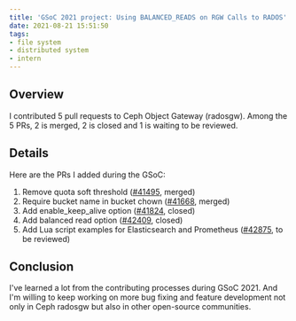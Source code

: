 ```yaml
---
title: 'GSoC 2021 project: Using BALANCED_READS on RGW Calls to RADOS'
date: 2021-08-21 15:51:50
tags:
- file system
- distributed system
- intern
---
```


## Overview

I contributed 5 pull requests to Ceph Object Gateway (radosgw). Among the 5 PRs, 2 is merged, 2 is closed and 1 is waiting to be reviewed.
<!--more-->

## Details

Here are the PRs I added during the GSoC:

1. Remove quota soft threshold ([#41495](https://github.com/ceph/ceph/pull/41495), merged)
2. Require bucket name in bucket chown ([#41668](https://github.com/ceph/ceph/pull/41668), merged)
3. Add enable_keep_alive option ([#41824](https://github.com/ceph/ceph/pull/41824), closed)
4. Add balanced read option ([#42409](https://github.com/ceph/ceph/pull/42409), closed)
5. Add Lua script examples for Elasticsearch and Prometheus ([#42875](https://github.com/ceph/ceph/pull/42875), to be reviewed)

## Conclusion

I've learned a lot from the contributing processes during GSoC 2021. And I'm willing to keep working on more bug fixing and feature development not only in Ceph radosgw but also in other open-source communities.

